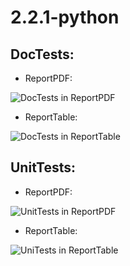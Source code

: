 # 2.2.1-python

## DocTests:

- ReportPDF:

![DocTests in ReportPDF](https://user-images.githubusercontent.com/103308669/206652867-65a924b8-049c-4481-9bc1-75b84c272e12.png)

- ReportTable:

![DocTests in ReportTable](https://user-images.githubusercontent.com/103308669/206652946-a4590d3b-a089-4c94-a585-f288a5c271b1.png)

## UnitTests:

- ReportPDF:

![UnitTests in ReportPDF](https://user-images.githubusercontent.com/103308669/206654588-121bcf9b-c9c2-4b26-a85b-c040a0d217b0.png)

- ReportTable:

![UniTests in ReportTable](https://user-images.githubusercontent.com/103308669/206654607-77530bdd-bc86-48df-9e05-a6260442d696.png)
